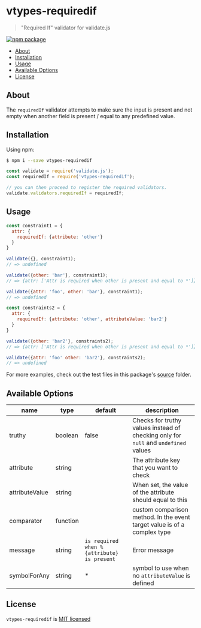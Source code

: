 # vtypes-requiredif

> "Required If" validator for validate.js

[![npm package][npm-badge]][npm-link]

- [About](#about)
- [Installation](#installation)
- [Usage](#usage)
- [Available Options](#available-options)
- [License](#license)

## About

The `requiredIf` validator attempts to make sure the input is present
and not empty when another field is present / equal to any predefined value.

## Installation

Using npm:

```sh
$ npm i --save vtypes-requiredif
```

```js
const validate = require('validate.js');
const requiredIf = require('vtypes-requiredif');

// you can then proceed to register the required validators.
validate.validators.requiredIf = requiredIf;
```

## Usage

```js
const constraint1 = {
  attr: {
    requiredIf: {attribute: 'other'}
  }
}

validate({}, constraint1);
// => undefined

validate({other: 'bar'}, constraint1);
// => {attr: ['Attr is required when other is present and equal to *']}

validate({attr: 'foo', other: 'bar'}, constraint1);
// => undefined

const constraints2 = {
  attr: {
    requiredIf: {attribute: 'other', attributeValue: 'bar2'}
  }
}

validate({other: 'bar2'}, constraints2);
// => {attr: ['Attr is required when other is present and equal to *']}

validate({attr: 'foo' other: 'bar2'}, constraints2);
// => undefined
```

For more examples, check out the test files in this package's [source][src] folder.

## Available Options

| name           | type     | default                                    | description                                                                         |
| -------------- | -------- | ------------------------------------------ | ----------------------------------------------------------------------------------- |
| truthy    | boolean  | false                                      | Checks for truthy values instead of checking only for `null` and `undefined` values |
| attribute      | string   |                                            | The attribute key that you want to check                                            |
| attributeValue | string   |                                            | When set, the value of the attribute should equal to this                           |
| comparator     | function |                                            | custom comparison method. In the event target value is of a complex type            |
| message        | string   | `is required when %{attribute} is present` | Error message                                                                       |
| symbolForAny   | string   | *                                          | symbol to use when no `attributeValue` is defined                                   |

## License

`vtypes-requiredif` is [MIT licensed][license]

[npm-badge]: https://img.shields.io/npm/v/vtypes-requiredif.svg?style=flat-square
[npm-link]: https://www.npmjs.com/package/vtypes-requiredif
[repository]: https://github.com/yeojz/vtypes
[license]: https://github.com/yeojz/vtypes/blob/master/LICENSE
[src]: https://github.com/yeojz/vtypes/tree/master/packages/vtypes-requiredif/src
